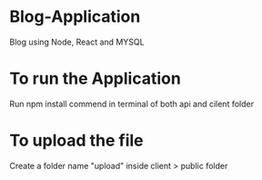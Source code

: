 # Blog-Application
Blog using Node, React and MYSQL
# To run the Application
Run npm install commend in terminal of both api and cilent folder
# To upload the file 
Create a folder name "upload" inside client > public folder

